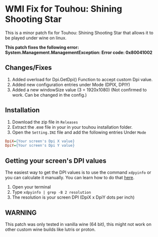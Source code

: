 # WMI Fix for Touhou: Shining Shooting Star

This is a minor patch fix for Touhou: Shining Shooting Star that allows it to be played under wine on linux.

**This patch fixes the following error: System.Management.ManagementException: Error code: 0x80041002**

## Changes/Fixes

1. Added overload for Dpi.GetDpi() Function to accept custom Dpi value.
2. Added new configuration entries under Mode (DPIX, DPIY)
3. Added a new windowSize value (3 = 1920x1080) (Not confirmed to work. Can be changed in the config.)

## Installation

1. Download the zip file in `Releases`
2. Extract the .exe file in your in your touhou installation folder.
3. Open the `Setting.INI` file and add the following entries Under `Mode`
```ini
DpiX={Your screen's Dpi X value}
DpiY={Your screen's Dpi Y value}
```
## Getting your screen's DPI values

The easiest way to get the DPI values is to use the command `xdpyinfo`
or you can calculate it manually. You can learn how to do that [here](https://winaero.com/blog/find-change-screen-dpi-linux/).

1. Open your terminal
2. Type `xdpyinfo | grep -B 2 resolution`
3. The resolution is your screen DPI (DpiX x DpiY dots per inch)

## WARNING

This patch was only tested in vanilla wine (64 bit), this might not work on other custom wine builds like lutris or proton.
